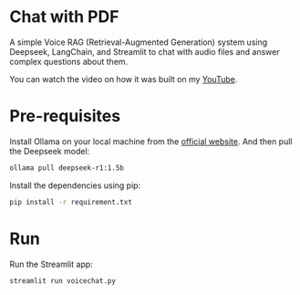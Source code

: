 # Chat with PDF
A simple Voice RAG (Retrieval-Augmented Generation) system using Deepseek, LangChain, and Streamlit to chat with audio files and answer complex questions about them.

You can watch the video on how it was built on my [YouTube](https://youtu.be/HT4a6A_wXdA).

# Pre-requisites
Install Ollama on your local machine from the [official website](https://ollama.com/). And then pull the Deepseek model:

```bash
ollama pull deepseek-r1:1.5b
```

Install the dependencies using pip:

```bash
pip install -r requirement.txt
```

# Run
Run the Streamlit app:

```bash
streamlit run voicechat.py
```